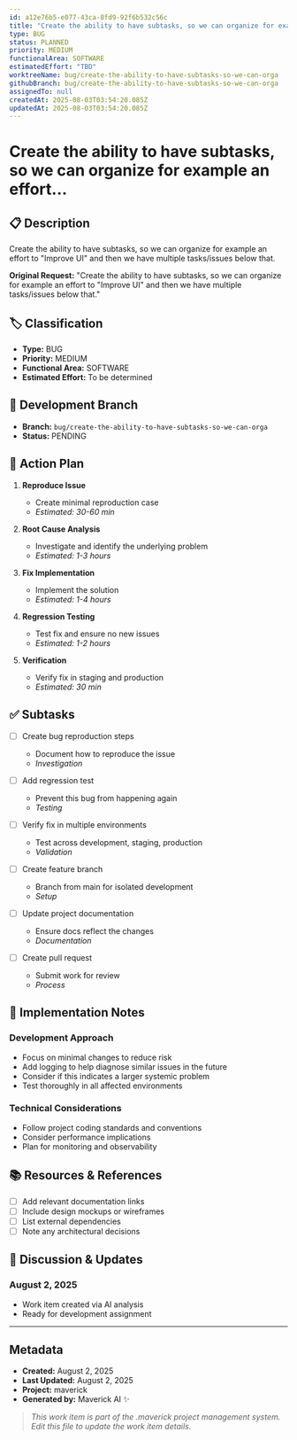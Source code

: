 ```yaml
---
id: a12e76b5-e077-43ca-8fd9-92f6b532c56c
title: "Create the ability to have subtasks, so we can organize for example an effort..."
type: BUG
status: PLANNED
priority: MEDIUM
functionalArea: SOFTWARE
estimatedEffort: "TBD"
worktreeName: bug/create-the-ability-to-have-subtasks-so-we-can-orga
githubBranch: bug/create-the-ability-to-have-subtasks-so-we-can-orga
assignedTo: null
createdAt: 2025-08-03T03:54:20.085Z
updatedAt: 2025-08-03T03:54:20.085Z
---
```


# Create the ability to have subtasks, so we can organize for example an effort...

## 📋 Description
Create the ability to have subtasks, so we can organize for example an effort to "Improve UI" and then we have multiple tasks/issues below that.

**Original Request:** "Create the ability to have subtasks, so we can organize for example an effort to "Improve UI" and then we have multiple tasks/issues below that."

## 🏷️ Classification
- **Type:** BUG
- **Priority:** MEDIUM
- **Functional Area:** SOFTWARE
- **Estimated Effort:** To be determined

## 🌿 Development Branch
- **Branch:** `bug/create-the-ability-to-have-subtasks-so-we-can-orga`
- **Status:** PENDING

## 🎯 Action Plan

1. **Reproduce Issue**
   - Create minimal reproduction case
   - _Estimated: 30-60 min_

2. **Root Cause Analysis**
   - Investigate and identify the underlying problem
   - _Estimated: 1-3 hours_

3. **Fix Implementation**
   - Implement the solution
   - _Estimated: 1-4 hours_

4. **Regression Testing**
   - Test fix and ensure no new issues
   - _Estimated: 1-2 hours_

5. **Verification**
   - Verify fix in staging and production
   - _Estimated: 30 min_

## ✅ Subtasks

- [ ] Create bug reproduction steps
  - Document how to reproduce the issue
  - _Investigation_

- [ ] Add regression test
  - Prevent this bug from happening again
  - _Testing_

- [ ] Verify fix in multiple environments
  - Test across development, staging, production
  - _Validation_

- [ ] Create feature branch
  - Branch from main for isolated development
  - _Setup_

- [ ] Update project documentation
  - Ensure docs reflect the changes
  - _Documentation_

- [ ] Create pull request
  - Submit work for review
  - _Process_

## 🔧 Implementation Notes

### Development Approach
- Focus on minimal changes to reduce risk
- Add logging to help diagnose similar issues in the future
- Consider if this indicates a larger systemic problem
- Test thoroughly in all affected environments

### Technical Considerations
- Follow project coding standards and conventions
- Consider performance implications
- Plan for monitoring and observability

## 📚 Resources & References
- [ ] Add relevant documentation links
- [ ] Include design mockups or wireframes
- [ ] List external dependencies
- [ ] Note any architectural decisions

## 💬 Discussion & Updates

### August 2, 2025
- Work item created via AI analysis
- Ready for development assignment

---

## Metadata
- **Created:** August 2, 2025
- **Last Updated:** August 2, 2025
- **Project:** maverick
- **Generated by:** Maverick AI ✨

> _This work item is part of the .maverick project management system. Edit this file to update the work item details._
